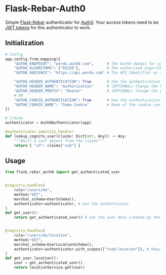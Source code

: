 # Flask-Rebar-Auth0

Simple [Flask-Rebar](https://github.com/plangrid/flask-rebar) authenticator for [Auth0](https://auth0.com).
Your access tokens need to be [JWT tokens](https://auth0.com/docs/api-auth/tutorials/verify-access-token) for this authenticator to work.

## Initialization
```python
# Config
app.config.from_mapping({
    "AUTH0_ENDPOINT": "perdu.auth0.com",      # The Auth0 domain for your tenant
    "AUTH0_ALGORITHMS": ["RS256"],            # The authorized algorithms, you should not have to change it
    "AUTH0_AUDIENCE": "https://api.perdu.com" # The API Identifier as set on Auth0

    "AUTH0_HEADER_AUTHENTICATION": True       # USe the authentication by header
    "AUTH0_HEADER_NAME": "Authorization"      # (OPTIONAL) Change the header used
    "AUTH0_HEADER_PREFIX": "Bearer"           # (OPTIONAL) Change the prefix used
    # OR
    "AUTH0_COOKIE_AUTHENTICATION": True       # Use the authentication by cookie
    "AUTH0_COOKIE_NAME": "Some Cookie"        # Name of the cookie containing the access token
})

# Create
authenticator = Auth0Authenticator(app)

@authenticator.identity_handler
def lookup_cognito_user(claims: Dict[str, Any]) -> Any:
    """Built a user object from the claims"""
    return { "id": claims["sub"] }
```

## Usage
```python
from flask_rebar_auth0 import get_authenticated_user


@registry.handles(
    rule="/users/me",
    method="GET",
    marshal_schema=UserSchema(),
    authenticator=authenticator, # Use the authenticator
)
def get_user():
    return get_authenticated_user() # Get the user data created by the identity_handler


@registry.handles(
    rule="/users/me/location",
    method="GET",
    marshal_schema=UserLocationSchema(),
    authenticator=authenticator.with_scopes(["read:location"]), # Require some scopes to access the ressource
)
def get_user_location():
    user = get_authenticated_user()
    return locationService.get(user)
```
